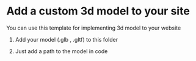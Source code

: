 # Add a custom 3d model to your site
You can use this template for implementing 3d model to your website





1.  Add your model (.glb , .gltf) to this folder


2.  Just add a path to the model in code
